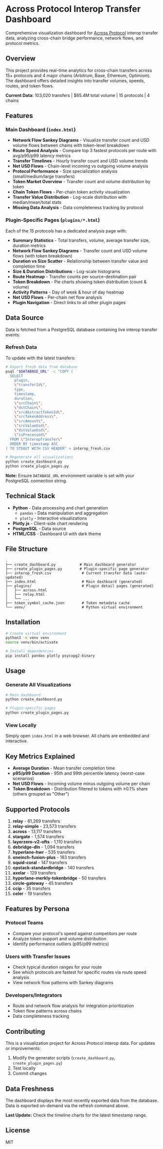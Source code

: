 # Across Protocol Interop Transfer Dashboard

Comprehensive visualization dashboard for [Across Protocol](https://across.to/) interop transfer data, analyzing cross-chain bridge performance, network flows, and protocol metrics.

## Overview

This project provides real-time analytics for cross-chain transfers across 15+ protocols and 4 major chains (Arbitrum, Base, Ethereum, Optimism). The dashboard offers detailed insights into transfer volumes, speeds, routes, and token flows.

**Current Data:** 103,020 transfers | $65.4M total volume | 15 protocols | 4 chains

## Features

### Main Dashboard (`index.html`)
- **Network Flow Sankey Diagrams** - Visualize transfer count and USD volume flows between chains with token-level breakdown
- **Route Speed Analysis** - Compare top 3 fastest protocols per route with avg/p95/p99 latency metrics
- **Transfer Timelines** - Hourly transfer count and USD volume trends
- **Net USD Flows** - Chain-level incoming vs outgoing volume analysis
- **Protocol Performance** - Size specialization analysis (small/medium/large transfers)
- **Token Market Overview** - Transfer count and volume distribution by token
- **Chain Token Flows** - Per-chain token activity visualization
- **Transfer Value Distribution** - Log-scale distribution with median/mean/total stats
- **Missing Data Analysis** - Data completeness tracking by protocol

### Plugin-Specific Pages (`plugins/*.html`)
Each of the 15 protocols has a dedicated analysis page with:
- **Summary Statistics** - Total transfers, volume, average transfer size, duration metrics
- **Network Flow Sankey Diagrams** - Transfer count and USD volume flows (with token breakdown)
- **Duration vs Size Scatter** - Relationship between transfer value and completion time
- **Size & Duration Distributions** - Log-scale histograms
- **Route Heatmap** - Transfer counts per source-destination pair
- **Token Breakdown** - Pie charts showing token distribution (count & volume)
- **Activity Patterns** - Day of week & hour of day heatmap
- **Net USD Flows** - Per-chain net flow analysis
- **Plugin Navigation** - Direct links to all other plugin pages

## Data Source

Data is fetched from a PostgreSQL database containing live interop transfer events:

### Refresh Data

To update with the latest transfers:

```bash
# Export fresh data from database
psql "$DATABASE_URL" -c "COPY (
  SELECT
    plugin,
    \"transferId\",
    type,
    timestamp,
    duration,
    \"srcChain\",
    \"dstChain\",
    \"srcAbstractTokenId\",
    \"srcTokenAddress\",
    \"srcAmount\",
    \"srcValueUsd\",
    \"dstValueUsd\",
    \"isProcessed\"
  FROM \"InteropTransfer\"
  ORDER BY timestamp ASC
) TO STDOUT WITH CSV HEADER" > interop_fresh.csv

# Regenerate all visualizations
python create_dashboard.py
python create_plugin_pages.py
```

**Note:** Ensure `DATABASE_URL` environment variable is set with your PostgreSQL connection string.

## Technical Stack

- **Python** - Data processing and chart generation
  - `pandas` - Data manipulation and aggregation
  - `plotly` - Interactive visualizations
- **Plotly.js** - Client-side chart rendering
- **PostgreSQL** - Data source
- **HTML/CSS** - Dashboard UI with dark theme

## File Structure

```
.
├── create_dashboard.py           # Main dashboard generator
├── create_plugin_pages.py        # Plugin-specific page generator
├── interop_fresh.csv              # Current transfer data (auto-updated)
├── index.html                     # Main dashboard (generated)
├── plugins/                       # Plugin detail pages (generated)
│   ├── across.html
│   ├── relay.html
│   └── ...
├── token_symbol_cache.json        # Token metadata cache
└── venv/                          # Python virtual environment
```

## Installation

```bash
# Create virtual environment
python3 -m venv venv
source venv/bin/activate

# Install dependencies
pip install pandas plotly psycopg2-binary
```

## Usage

### Generate All Visualizations

```bash
# Main dashboard
python create_dashboard.py

# Plugin-specific pages
python create_plugin_pages.py
```

### View Locally

Simply open `index.html` in a web browser. All charts are embedded and interactive.

## Key Metrics Explained

- **Average Duration** - Mean transfer completion time
- **p95/p99 Duration** - 95th and 99th percentile latency (worst-case scenarios)
- **Net USD Flows** - Incoming volume minus outgoing volume per chain
- **Token Breakdown** - Distribution filtered to tokens with ≥0.1% share (others grouped as "Other")

## Supported Protocols

1. **relay** - 61,269 transfers
2. **relay-simple** - 23,573 transfers
3. **across** - 13,117 transfers
4. **stargate** - 1,574 transfers
5. **layerzero-v2-ofts** - 1,110 transfers
6. **debridge-dln** - 1,094 transfers
7. **hyperlane-hwr** - 535 transfers
8. **oneinch-fusion-plus** - 183 transfers
9. **squid-coral** - 147 transfers
10. **opstack-standardbridge** - 140 transfers
11. **axelar** - 129 transfers
12. **hyperlane-merkly-tokenbridge** - 50 transfers
13. **circle-gateway** - 45 transfers
14. **ccip** - 35 transfers
15. **celer** - 19 transfers

## Features by Persona

### Protocol Teams
- Compare your protocol's speed against competitors per route
- Analyze token support and volume distribution
- Identify performance outliers (p95/p99 metrics)

### Users with Transfer Issues
- Check typical duration ranges for your route
- See which protocols are fastest for specific routes via route speed analysis
- View network flow patterns with Sankey diagrams

### Developers/Integrators
- Route and network flow analysis for integration prioritization
- Token flow patterns across chains
- Data completeness tracking

## Contributing

This is a visualization project for Across Protocol interop data. For updates or improvements:

1. Modify the generator scripts (`create_dashboard.py`, `create_plugin_pages.py`)
2. Test locally
3. Commit changes

## Data Freshness

The dashboard displays the most recently exported data from the database. Data is exported on-demand via the refresh command above.

**Last Update:** Check the timeline charts for the latest timestamp range.

## License

MIT
